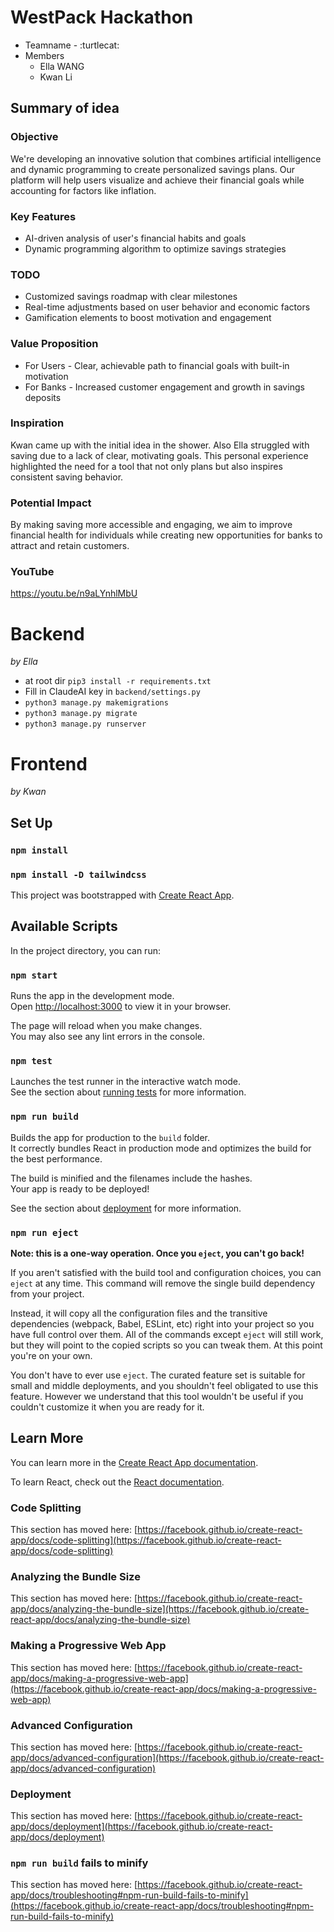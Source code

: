 
# WestPack Hackathon
- Teamname - :turtlecat:
- Members
	- Ella WANG
	- Kwan Li

## Summary of idea
### Objective
We're developing an innovative solution that combines artificial intelligence and dynamic programming to create personalized savings plans. Our platform will help users visualize and achieve their financial goals while accounting for factors like inflation.

### Key Features
- AI-driven analysis of user's financial habits and goals
- Dynamic programming algorithm to optimize savings strategies

### TODO
- Customized savings roadmap with clear milestones
- Real-time adjustments based on user behavior and economic factors
- Gamification elements to boost motivation and engagement

### Value Proposition
- For Users - Clear, achievable path to financial goals with built-in motivation
- For Banks - Increased customer engagement and growth in savings deposits

### Inspiration
Kwan came up with the initial idea in the shower. Also Ella struggled with saving due to a lack of clear, motivating goals. This personal experience highlighted the need for a tool that not only plans but also inspires consistent saving behavior.

### Potential Impact
By making saving more accessible and engaging, we aim to improve financial health for individuals while creating new opportunities for banks to attract and retain customers.

### YouTube
https://youtu.be/n9aLYnhlMbU


# Backend
*by Ella*

- at root dir `pip3 install -r requirements.txt`
- Fill in ClaudeAI key in `backend/settings.py`
- `python3 manage.py makemigrations`
- `python3 manage.py migrate`
- `python3 manage.py runserver`

# Frontend
*by Kwan*

## Set Up
### `npm install`
### `npm install -D tailwindcss`

This project was bootstrapped with [Create React App](https://github.com/facebook/create-react-app).

## Available Scripts

In the project directory, you can run:

### `npm start`

Runs the app in the development mode.\
Open [http://localhost:3000](http://localhost:3000) to view it in your browser.

The page will reload when you make changes.\
You may also see any lint errors in the console.

### `npm test`

Launches the test runner in the interactive watch mode.\
See the section about [running tests](https://facebook.github.io/create-react-app/docs/running-tests) for more information.

### `npm run build`

Builds the app for production to the `build` folder.\
It correctly bundles React in production mode and optimizes the build for the best performance.

The build is minified and the filenames include the hashes.\
Your app is ready to be deployed!

See the section about [deployment](https://facebook.github.io/create-react-app/docs/deployment) for more information.

### `npm run eject`

**Note: this is a one-way operation. Once you `eject`, you can't go back!**

If you aren't satisfied with the build tool and configuration choices, you can `eject` at any time. This command will remove the single build dependency from your project.

Instead, it will copy all the configuration files and the transitive dependencies (webpack, Babel, ESLint, etc) right into your project so you have full control over them. All of the commands except `eject` will still work, but they will point to the copied scripts so you can tweak them. At this point you're on your own.

You don't have to ever use `eject`. The curated feature set is suitable for small and middle deployments, and you shouldn't feel obligated to use this feature. However we understand that this tool wouldn't be useful if you couldn't customize it when you are ready for it.

## Learn More

You can learn more in the [Create React App documentation](https://facebook.github.io/create-react-app/docs/getting-started).

To learn React, check out the [React documentation](https://reactjs.org/).

### Code Splitting

This section has moved here: [https://facebook.github.io/create-react-app/docs/code-splitting](https://facebook.github.io/create-react-app/docs/code-splitting)

### Analyzing the Bundle Size

This section has moved here: [https://facebook.github.io/create-react-app/docs/analyzing-the-bundle-size](https://facebook.github.io/create-react-app/docs/analyzing-the-bundle-size)

### Making a Progressive Web App

This section has moved here: [https://facebook.github.io/create-react-app/docs/making-a-progressive-web-app](https://facebook.github.io/create-react-app/docs/making-a-progressive-web-app)

### Advanced Configuration

This section has moved here: [https://facebook.github.io/create-react-app/docs/advanced-configuration](https://facebook.github.io/create-react-app/docs/advanced-configuration)

### Deployment

This section has moved here: [https://facebook.github.io/create-react-app/docs/deployment](https://facebook.github.io/create-react-app/docs/deployment)

### `npm run build` fails to minify

This section has moved here: [https://facebook.github.io/create-react-app/docs/troubleshooting#npm-run-build-fails-to-minify](https://facebook.github.io/create-react-app/docs/troubleshooting#npm-run-build-fails-to-minify)
